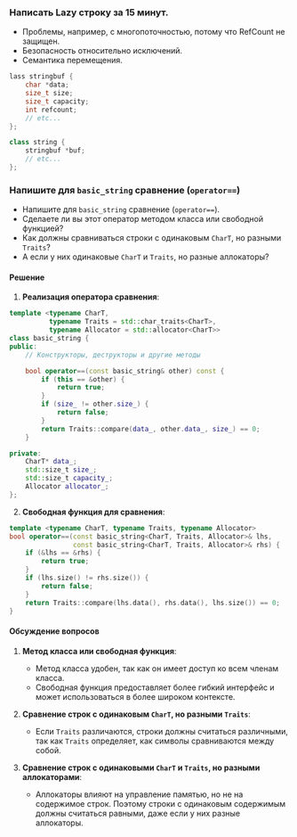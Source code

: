 ### Написать Lazy строку за 15 минут.

- Проблемы, например, с многопоточностью, потому что RefCount не защищен.
- Безопасность относительно исключений.
- Семантика перемещения.

```cpp
lass stringbuf {
    char *data;
    size_t size;
    size_t capacity;
    int refcount;
    // etc...
};

class string {
    stringbuf *buf;
    // etc...
};
```

### Напишите для `basic_string` сравнение (`operator==`)

- Напишите для `basic_string` сравнение (`operator==`).
- Сделаете ли вы этот оператор методом класса или свободной функцией?
- Как должны сравниваться строки с одинаковым `CharT`, но разными `Traits`?
- А если у них одинаковые `CharT` и `Traits`, но разные аллокаторы?

#### Решение

1. **Реализация оператора сравнения**:

```cpp
template <typename CharT,
          typename Traits = std::char_traits<CharT>,
          typename Allocator = std::allocator<CharT>>
class basic_string {
public:
    // Конструкторы, деструкторы и другие методы

    bool operator==(const basic_string& other) const {
        if (this == &other) {
            return true;
        }
        if (size_ != other.size_) {
            return false;
        }
        return Traits::compare(data_, other.data_, size_) == 0;
    }

private:
    CharT* data_;
    std::size_t size_;
    std::size_t capacity_;
    Allocator allocator_;
};
```

2. **Свободная функция для сравнения**:

```cpp
template <typename CharT, typename Traits, typename Allocator>
bool operator==(const basic_string<CharT, Traits, Allocator>& lhs,
                const basic_string<CharT, Traits, Allocator>& rhs) {
    if (&lhs == &rhs) {
        return true;
    }
    if (lhs.size() != rhs.size()) {
        return false;
    }
    return Traits::compare(lhs.data(), rhs.data(), lhs.size()) == 0;
}
```

#### Обсуждение вопросов

1. **Метод класса или свободная функция**:
   - Метод класса удобен, так как он имеет доступ ко всем членам класса.
   - Свободная функция предоставляет более гибкий интерфейс и может использоваться в более широком контексте.

2. **Сравнение строк с одинаковым `CharT`, но разными `Traits`**:
   - Если `Traits` различаются, строки должны считаться различными, так как `Traits` определяет, как символы сравниваются между собой.

3. **Сравнение строк с одинаковыми `CharT` и `Traits`, но разными аллокаторами**:
   - Аллокаторы влияют на управление памятью, но не на содержимое строк. Поэтому строки с одинаковым содержимым должны считаться равными, даже если у них разные аллокаторы.

